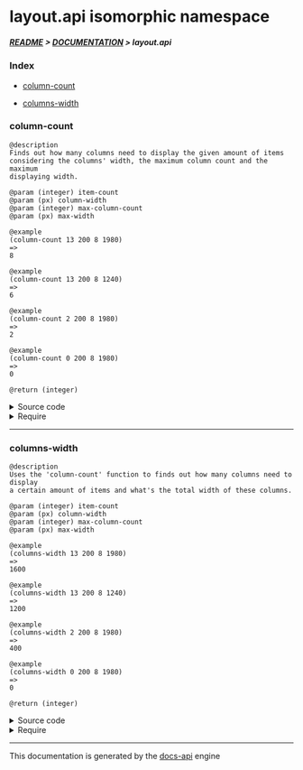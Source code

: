 
# layout.api isomorphic namespace

##### [README](../../../README.md) > [DOCUMENTATION](../../COVER.md) > layout.api

### Index

- [column-count](#column-count)

- [columns-width](#columns-width)

### column-count

```
@description
Finds out how many columns need to display the given amount of items
considering the columns' width, the maximum column count and the maximum
displaying width.
```

```
@param (integer) item-count
@param (px) column-width
@param (integer) max-column-count
@param (px) max-width
```

```
@example
(column-count 13 200 8 1980)
=>
8
```

```
@example
(column-count 13 200 8 1240)
=>
6
```

```
@example
(column-count 2 200 8 1980)
=>
2
```

```
@example
(column-count 0 200 8 1980)
=>
0
```

```
@return (integer)
```

<details>
<summary>Source code</summary>

```
(defn column-count
  [item-count column-width max-column-count max-width]
  (let [max-columns-fit  (math/floor (/ max-width column-width))
        max-column-count (math/minimum max-column-count max-columns-fit)]
       (math/between! item-count 0 max-column-count)))
```

</details>

<details>
<summary>Require</summary>

```
(ns my-namespace (:require [layout.api :refer [column-count]]))

(layout.api/column-count ...)
(column-count            ...)
```

</details>

---

### columns-width

```
@description
Uses the 'column-count' function to finds out how many columns need to display
a certain amount of items and what's the total width of these columns.
```

```
@param (integer) item-count
@param (px) column-width
@param (integer) max-column-count
@param (px) max-width
```

```
@example
(columns-width 13 200 8 1980)
=>
1600
```

```
@example
(columns-width 13 200 8 1240)
=>
1200
```

```
@example
(columns-width 2 200 8 1980)
=>
400
```

```
@example
(columns-width 0 200 8 1980)
=>
0
```

```
@return (integer)
```

<details>
<summary>Source code</summary>

```
(defn columns-width
  [item-count column-width max-column-count max-width]
  (let [column-count (column-count item-count column-width max-column-count max-width)]
       (* column-width column-count)))
```

</details>

<details>
<summary>Require</summary>

```
(ns my-namespace (:require [layout.api :refer [columns-width]]))

(layout.api/columns-width ...)
(columns-width            ...)
```

</details>

---

This documentation is generated by the [docs-api](https://github.com/bithandshake/docs-api) engine

